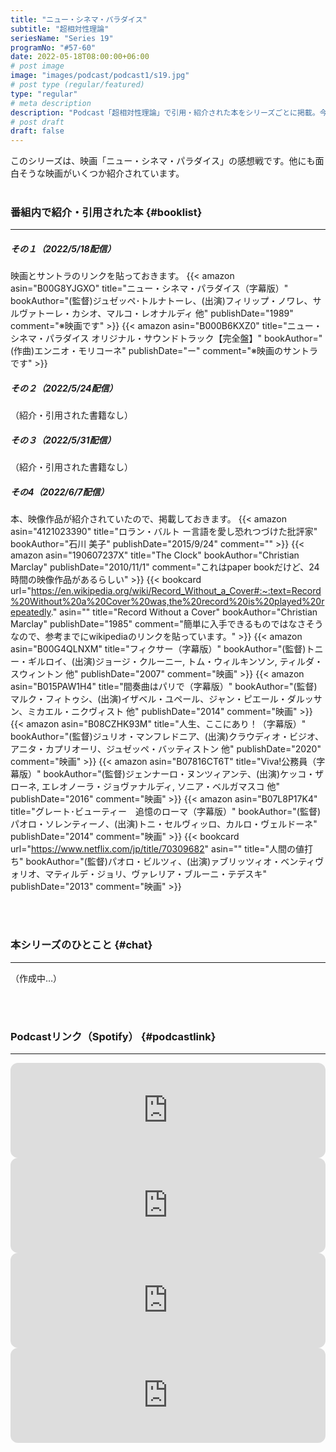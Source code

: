 ```yaml
---
title: "ニュー・シネマ・パラダイス"
subtitle: "超相対性理論"
seriesName: "Series 19"
programNo: "#57-60"
date: 2022-05-18T08:00:00+06:00
# post image
image: "images/podcast/podcast1/s19.jpg"
# post type (regular/featured)
type: "regular"
# meta description
description: "Podcast「超相対性理論」で引用・紹介された本をシリーズごとに掲載。今回のテーマは「ニュー・シネマ・パラダイス」です。"
# post draft
draft: false
---
```


このシリーズは、映画「ニュー・シネマ・パラダイス」の感想戦です。他にも面白そうな映画がいくつか紹介されています。<br>
<br>

### 番組内で紹介・引用された本 {#booklist}
<hr>

##### その１（2022/5/18配信）
映画とサントラのリンクを貼っておきます。
{{< amazon asin="B00G8YJGXO" title="ニュー・シネマ・パラダイス（字幕版）" bookAuthor="(監督)ジュゼッペ･トルナトーレ、(出演)フィリップ・ノワレ、サルヴァトーレ・カシオ、マルコ・レオナルディ 他" publishDate="1989" comment="※映画です" >}}
{{< amazon asin="B000B6KXZ0" title="ニュー・シネマ・パラダイス オリジナル・サウンドトラック【完全盤】" bookAuthor="(作曲)エンニオ・モリコーネ" publishDate="ー" comment="※映画のサントラです" >}}
<br>

##### その２（2022/5/24配信）
（紹介・引用された書籍なし）
<br>

##### その３（2022/5/31配信）
（紹介・引用された書籍なし）
<br>

##### その4（2022/6/7配信）
本、映像作品が紹介されていたので、掲載しておきます。
{{< amazon asin="4121023390" title="ロラン・バルト ー言語を愛し恐れつづけた批評家" bookAuthor="石川 美子" publishDate="2015/9/24" comment="" >}}
{{< amazon asin="190607237X" title="The Clock" bookAuthor="Christian Marclay" publishDate="2010/11/1" comment="これはpaper bookだけど、24時間の映像作品があるらしい" >}}
{{< bookcard url="https://en.wikipedia.org/wiki/Record_Without_a_Cover#:~:text=Record%20Without%20a%20Cover%20was,the%20record%20is%20played%20repeatedly." asin="" title="Record Without a Cover" bookAuthor="Christian Marclay" publishDate="1985" comment="簡単に入手できるものではなさそうなので、参考までにwikipediaのリンクを貼っています。" >}}
{{< amazon asin="B00G4QLNXM" title="フィクサー（字幕版）" bookAuthor="(監督)トニー・ギルロイ、(出演)ジョージ・クルーニー, トム・ウィルキンソン, ティルダ・スウィントン 他" publishDate="2007" comment="映画" >}}
{{< amazon asin="B015PAW1H4" title="間奏曲はパリで（字幕版）" bookAuthor="(監督)マルク・フィトゥシ、(出演)イザベル・ユペール、ジャン・ピエール・ダルッサン、ミカエル・ニクヴィスト 他" publishDate="2014" comment="映画" >}}
{{< amazon asin="B08CZHK93M" title="人生、ここにあり！（字幕版）" bookAuthor="(監督)ジュリオ・マンフレドニア、(出演)クラウディオ・ビジオ、アニタ・カプリオーリ、ジュゼッペ・バッティストン 他" publishDate="2020" comment="映画" >}}
{{< amazon asin="B07816CT6T" title="Viva!公務員（字幕版）" bookAuthor="(監督)ジェンナーロ・ヌンツィアンテ、(出演)ケッコ・ザローネ, エレオノーラ・ジョヴァナルディ, ソニア・ベルガマスコ 他" publishDate="2016" comment="映画" >}}
{{< amazon asin="B07L8P17K4" title="グレート･ビューティー　追憶のローマ（字幕版）" bookAuthor="(監督)パオロ・ソレンティーノ、(出演)トニ・セルヴィッロ、カルロ・ヴェルドーネ" publishDate="2014" comment="映画" >}}
{{< bookcard url="https://www.netflix.com/jp/title/70309682" asin="" title="人間の値打ち" bookAuthor="(監督)パオロ・ビルツィ、(出演)ァブリッツィオ・ベンティヴォリオ、マティルデ・ジョリ、ヴァレリア・ブルーニ・テデスキ" publishDate="2013" comment="映画" >}}

<br>
<br>

### 本シリーズのひとこと {#chat}
<hr>

（作成中…）

<br>
<br>

### Podcastリンク（Spotify） {#podcastlink}
<hr>

<iframe style="border-radius:12px" src="https://open.spotify.com/embed/episode/3tkAg9cYLQzAAE2GphRQa0?utm_source=generator" width="100%" height="152" frameBorder="0" allowfullscreen="" allow="autoplay; clipboard-write; encrypted-media; fullscreen; picture-in-picture"></iframe>
<iframe style="border-radius:12px" src="https://open.spotify.com/embed/episode/7h9XsTjbiB3PrXaGJEc05w?utm_source=generator" width="100%" height="152" frameBorder="0" allowfullscreen="" allow="autoplay; clipboard-write; encrypted-media; fullscreen; picture-in-picture"></iframe>
<iframe style="border-radius:12px" src="https://open.spotify.com/embed/episode/3yLI2g3TBzc2fodWGRSz98?utm_source=generator" width="100%" height="152" frameBorder="0" allowfullscreen="" allow="autoplay; clipboard-write; encrypted-media; fullscreen; picture-in-picture"></iframe>
<iframe style="border-radius:12px" src="https://open.spotify.com/embed/episode/3GbDlZsjY95FOw5LtciIBq?utm_source=generator" width="100%" height="152" frameBorder="0" allowfullscreen="" allow="autoplay; clipboard-write; encrypted-media; fullscreen; picture-in-picture"></iframe>

